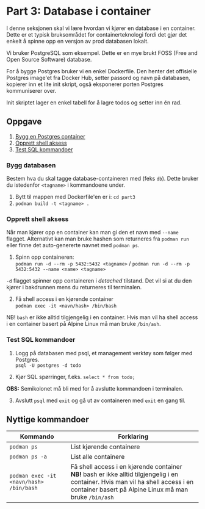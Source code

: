 # Part 3: Database i container

I denne seksjonen skal vi lære hvordan vi kjører en database i en container. Dette er et typisk bruksområdet for containerteknologi fordi det gjør det enkelt å spinne opp en versjon av prod databasen lokalt. 

Vi bruker PostgreSQL som eksempel. Dette er en mye brukt FOSS (Free and Open Source Software) database.

For å bygge Postgres bruker vi en enkel Dockerfile. Den henter det offisielle Postgres image'et fra Docker Hub, setter passord og navn på databasen, kopierer inn et lite init skript, også eksponerer porten Postgres kommuniserer over.

Init skriptet lager en enkel tabell for å lagre todos og setter inn én rad.


## Oppgave

1. [Bygg en Postgres container](#bygg-databasen)
2. [Opprett shell aksess](#opprett-shell-aksess)
3. [Test SQL kommandoer](#test-sql-kommandoer)

### Bygg databasen

Bestem hva du skal tagge database-containeren med (feks `db`). Dette bruker du istedenfor `<tagname>` i kommandoene under.

1. Bytt til mappen med Dockerfile'en  er i: `cd part3`
2. `podman build -t <tagname> .`

### Opprett shell aksess

Når man kjører opp en container kan man gi den et navn med `--name` flagget. Alternativt kan man bruke hashen som returneres fra `podman run` eller finne det auto-genererte navnet med `podman ps`.

1. Spinn opp containeren:<br/>`podman run -d --rm -p 5432:5432 <tagname>` / `podman run -d --rm -p 5432:5432 --name <name> <tagname>`

`-d` flagget spinner opp containeren i _detached_ tilstand. Det vil si at du den kjører i bakdrunnen mens du returneres til terminalen.

2. Få shell access i en kjørende container<br/>`podman exec -it <navn/hash> /bin/bash`

NB! `bash` er ikke alltid tilgjengelig i en container. Hvis man vil ha shell access i en container basert på Alpine Linux må man bruke `/bin/ash`.

### Test SQL kommandoer

1. Logg på databasen med psql, et management verktøy som følger med Postgres.<br/>`psql -U postgres -d todo`

2. Kjør SQL spørringer, f.eks. `select * from todo;`

**OBS:** Semikolonet må bli med for å avslutte kommandoen i terminalen.

3. Avslutt `psql` med `exit` og gå ut av containeren med `exit` en gang til.

## Nyttige kommandoer

| Kommando | Forklaring |
| --- | --- |
| `podman ps` | List kjørende containere |
| `podman ps -a` | List alle containere |
| `podman exec -it <navn/hash> /bin/bash` | Få shell access i en kjørende container<br/>**NB!** bash er ikke alltid tilgjengelig i en container. Hvis man vil ha shell access i en container basert på Alpine Linux må man bruke `/bin/ash` |

